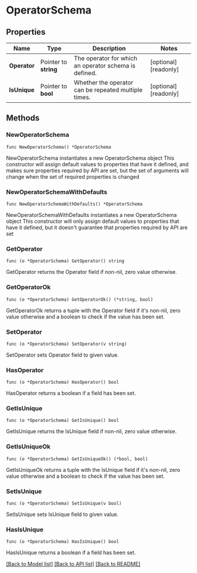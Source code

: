 # OperatorSchema

## Properties

Name | Type | Description | Notes
------------ | ------------- | ------------- | -------------
**Operator** | Pointer to **string** | The operator for which an operator schema is defined. | [optional] [readonly] 
**IsUnique** | Pointer to **bool** | Whether the operator can be repeated multiple times. | [optional] [readonly] 

## Methods

### NewOperatorSchema

`func NewOperatorSchema() *OperatorSchema`

NewOperatorSchema instantiates a new OperatorSchema object
This constructor will assign default values to properties that have it defined,
and makes sure properties required by API are set, but the set of arguments
will change when the set of required properties is changed

### NewOperatorSchemaWithDefaults

`func NewOperatorSchemaWithDefaults() *OperatorSchema`

NewOperatorSchemaWithDefaults instantiates a new OperatorSchema object
This constructor will only assign default values to properties that have it defined,
but it doesn't guarantee that properties required by API are set

### GetOperator

`func (o *OperatorSchema) GetOperator() string`

GetOperator returns the Operator field if non-nil, zero value otherwise.

### GetOperatorOk

`func (o *OperatorSchema) GetOperatorOk() (*string, bool)`

GetOperatorOk returns a tuple with the Operator field if it's non-nil, zero value otherwise
and a boolean to check if the value has been set.

### SetOperator

`func (o *OperatorSchema) SetOperator(v string)`

SetOperator sets Operator field to given value.

### HasOperator

`func (o *OperatorSchema) HasOperator() bool`

HasOperator returns a boolean if a field has been set.

### GetIsUnique

`func (o *OperatorSchema) GetIsUnique() bool`

GetIsUnique returns the IsUnique field if non-nil, zero value otherwise.

### GetIsUniqueOk

`func (o *OperatorSchema) GetIsUniqueOk() (*bool, bool)`

GetIsUniqueOk returns a tuple with the IsUnique field if it's non-nil, zero value otherwise
and a boolean to check if the value has been set.

### SetIsUnique

`func (o *OperatorSchema) SetIsUnique(v bool)`

SetIsUnique sets IsUnique field to given value.

### HasIsUnique

`func (o *OperatorSchema) HasIsUnique() bool`

HasIsUnique returns a boolean if a field has been set.


[[Back to Model list]](../README.md#documentation-for-models) [[Back to API list]](../README.md#documentation-for-api-endpoints) [[Back to README]](../README.md)


